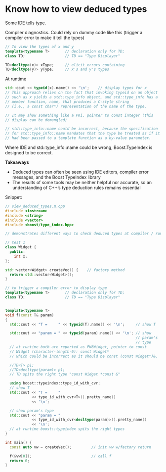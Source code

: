 # Know how to view deduced types

Some IDE tells type.

Compiler diagnostics. Could rely on dummy code like this (trigger a compiler error to make it tell the types)
```cpp
// To view the types of x and y
template<typename T>       // declaration only for TD;
class TD;                  // TD == "Type Displayer"

TD<decltype(x)> xType;     // elicit errors containing
TD<decltype(y)> yType;     // x's and y's types
```

At runtime
```cpp
std::cout << typeid(x).name() << '\n';    // display types for x
// This approach relies on the fact that invoking typeid on an object
// such as x yields a std::type_info object, and std::type_info has a
// member function, name, that produces a C-style string
// (i.e., a const char*) representation of the name of the type.

// It may show something like a PKi, pointer to const integer (this
// display can be demangled)

// std::type_info::name could be incorrect, because the specification
// for std::type_info::name mandates that the type be treated as if it
// had been passed to a template function as a by-value parameter.
```

Where IDE and std::type_info::name could be wrong, Boost.TypeIndex is designed to be correct.

**Takeaways**
* Deduced types can often be seen using IDE editors, compiler error messages, and the Boost TypeIndex library
* The results of some tools may be neither helpful nor accurate, so an understanding of C++’s type deduction rules remains essential


Snippet:
```cpp
// view_deduced_types.m.cpp
#include <iostream>
#include <string>
#include <vector>
#include <boost/type_index.hpp>

// demonstrates different ways to check deduced types at compiler / run time

// test 1
class Widget {
  public:
    int x;
};

std::vector<Widget> createVec() {    // factory method
  return std::vector<Widget>();
}

// to trigger a compiler error to display type
template<typename T>       // declaration only for TD;
class TD;                  // TD == "Type Displayer"


template<typename T>
void f(const T& param)
{
  std::cout << "T =     " << typeid(T).name() << '\n';     // show T

  std::cout << "param = " << typeid(param).name() << '\n'; // show
                                                           // param's
                                                           // type
  // at runtime both are reported as PK6Widget, pointer to const
  // Widget (character-length-6): const Widget*
  // which could be incorrect as it should be const (const Widget*)&.

  //TD<T> p1;
  //TD<decltype(param)> p1;
  // TD spits the right type "const Widget *const &"

  using boost::typeindex::type_id_with_cvr;
  // show T
  std::cout << "T =     "
            << type_id_with_cvr<T>().pretty_name()
            << '\n';

  // show param's type
  std::cout << "param = "
            << type_id_with_cvr<decltype(param)>().pretty_name()
            << '\n';
  // at runtime boost::typeindex spits the right types
}

int main() {
  const auto vw = createVec();         // init vw w/factory return

  f(&vw[0]);                           // call f
  return 0;
}

```
